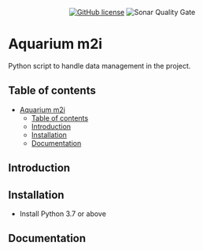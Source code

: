 <div align="center">

[![GitHub license](https://img.shields.io/github/license/Edenskull/aquarium-connecte-m2i?color=blue&style=for-the-badge)](https://github.com/Edenskull/aquarium-connecte-m2i/blob/master/LICENSE)
![Sonar Quality Gate](https://img.shields.io/sonar/quality_gate/Edenskull_aquarium-connecte-m2i?server=https%3A%2F%2Fsonarcloud.io&style=for-the-badge)

</div>

# Aquarium m2i
Python script to handle data management in the project.

## Table of contents
- [Aquarium m2i](#aquarium-m2i)
  - [Table of contents](#table-of-contents)
  - [Introduction](#introduction)
  - [Installation](#installation)
  - [Documentation](#documentation)

## Introduction



## Installation

* Install Python 3.7 or above

## Documentation

